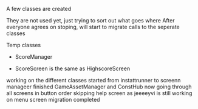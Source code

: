 A few classes are created 

They are not used yet, just trying to sort out what goes where
After everyone agrees on stoping, will start to migrate calls to the seperate classes



Temp classes 
- ScoreManager



- ScoreScreen is the same as HighscoreScreen


working on the different classes
started from instattrunner to screenn manageer
finished GameAssetManager and ConstHub
now going through all screens in button order
skipping help screen as jeeeeyvi is still working on 
menu screen migration completed

